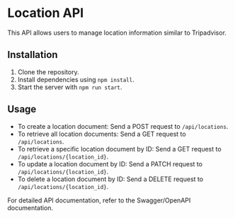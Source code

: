 # Location API

This API allows users to manage location information similar to Tripadvisor.

## Installation

1. Clone the repository.
2. Install dependencies using `npm install`.
3. Start the server with `npm run start`.

## Usage

- To create a location document: Send a POST request to `/api/locations`.
- To retrieve all location documents: Send a GET request to `/api/locations`.
- To retrieve a specific location document by ID: Send a GET request to `/api/locations/{location_id}`.
- To update a location document by ID: Send a PATCH request to `/api/locations/{location_id}`.
- To delete a location document by ID: Send a DELETE request to `/api/locations/{location_id}`.

For detailed API documentation, refer to the Swagger/OpenAPI documentation.
